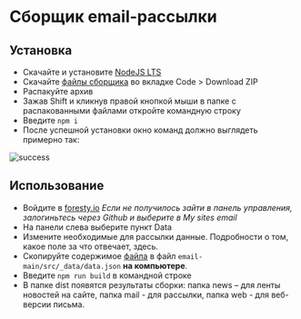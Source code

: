 # Сборщик email-рассылки

## Установка

- Скачайте и установите [NodeJS LTS](https://nodejs.org/ru/)
- Скачайте [файлы сборщика](https://github.com/tango-opt/email) во вкладке Code > Download ZIP
- Распакуйте архив
- Зажав Shift и кликнув правой кнопкой мыши в папке с распакованными файлами откройте командную строку
- Введите ```npm i```
- После успешной установки окно команд должно выглядеть примерно так:

![success]('https://github.com/tango-opt/email/blob/main/installation/4.png')

## Использование

- Войдите в [foresty.io](https://app.forestry.io/dashboard/#/)
    *Если не получилось зайти в панель управления, залогиньтесь через Github и выберите в My sites email*
- На панели слева выберите пункт Data
- Измените необходимые для рассылки данные. Подробности о том, какое поле за что отвечает, здесь.
- Скопируйте содержимое [файла](https://raw.githubusercontent.com/tango-opt/email/main/src/_data/data.json) в файл ```email-main/src/_data/data.json``` **на компьютере**.
- Введите ```npm run build``` в командной строке
- В папке dist появятся результаты сборки: папка news – для ленты новостей на сайте, папка mail - для рассылки, папка web - для веб-версии письма.

